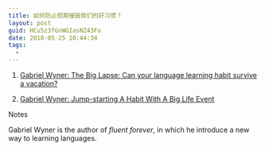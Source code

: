 ```yaml
---
title: 如何防止假期摧毁我们的好习惯？
layout: post
guid: HCu5z3fGnWGIasNZ43Fu
date: 2018-05-25 10:44:34
tags:
  -
---
```




1. [Gabriel Wyner: The Big Lapse: Can your language learning habit survive a vacation?](/media/files/2018/2018-05-25-letter1.pdf)

2. [Gabriel Wyner: Jump-starting A Habit With A Big Life Event](/media/files/2018/2018-05-25-letter2.pdf)


Notes

Gabriel Wyner is the author of *fluent forever*, in which he introduce a new way to learning languages.


